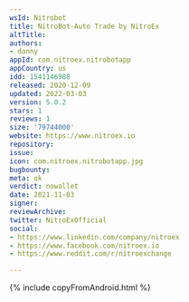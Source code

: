 ```yaml
---
wsId: Nitrobot
title: NitroBot-Auto Trade by NitroEx
altTitle: 
authors:
- danny
appId: com.nitroex.nitrobotapp
appCountry: us
idd: 1541146988
released: 2020-12-09
updated: 2022-03-03
version: 5.0.2
stars: 1
reviews: 1
size: '79744000'
website: https://www.nitroex.io
repository: 
issue: 
icon: com.nitroex.nitrobotapp.jpg
bugbounty: 
meta: ok
verdict: nowallet
date: 2021-11-03
signer: 
reviewArchive: 
twitter: NitroExOfficial
social:
- https://www.linkedin.com/company/nitroex
- https://www.facebook.com/nitroex.io
- https://www.reddit.com/r/nitroexchange

---
```


{% include copyFromAndroid.html %}
